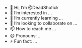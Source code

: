 - 👋 Hi, I’m @DeadShotick
- 👀 I’m interested in ...
- 🌱 I’m currently learning ...
- 💞️ I’m looking to collaborate on ...
- 📫 How to reach me ...
- 😄 Pronouns: ...
- ⚡ Fun fact: ...

<!---
DeadShotick/DeadShotick is a ✨ special ✨ repository because its `README.md` (this file) appears on your GitHub profile.
You can click the Preview link to take a look at your changes.
--->
